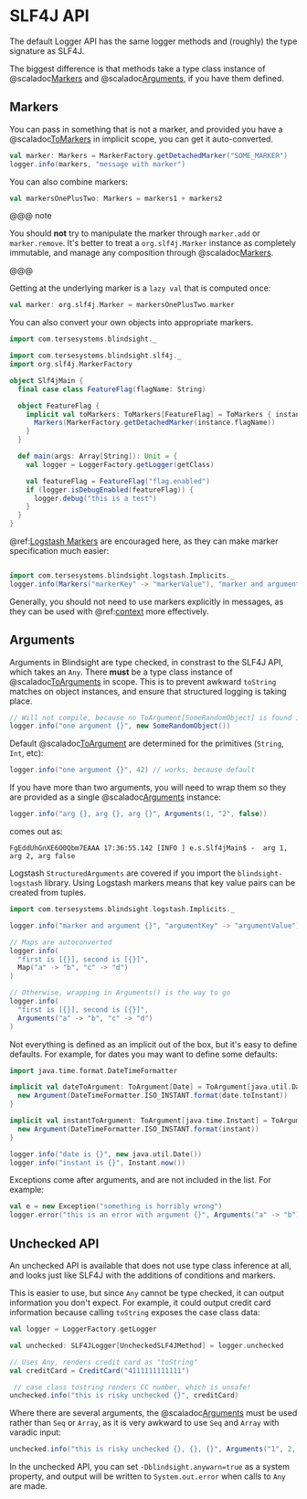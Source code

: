# SLF4J API

The default Logger API has the same logger methods and (roughly) the type signature as SLF4J.

The biggest difference is that methods take a type class instance of @scaladoc[Markers](com.tersesystems.blindsight.Markers) and @scaladoc[Arguments](com.tersesystems.blindsight.Arguments), if you have them defined.

## Markers

You can pass in something that is not a marker, and provided you have a @scaladoc[ToMarkers](com.tersesystems.blindsight.ToMarkers) in implicit scope, you can get it auto-converted.

```scala
val marker: Markers = MarkerFactory.getDetachedMarker("SOME_MARKER")
logger.info(markers, "message with marker")
```

You can also combine markers:

```scala
val markersOnePlusTwo: Markers = markers1 + markers2
```

@@@ note

You should **not** try to manipulate the marker through `marker.add` or `marker.remove`.  It's better to treat a `org.slf4j.Marker` instance as completely immutable, and manage any composition through @scaladoc[Markers](com.tersesystems.blindsight.Markers).

@@@

Getting at the underlying marker is a `lazy val` that is computed once:

```scala
val marker: org.slf4j.Marker = markersOnePlusTwo.marker
```

You can also convert your own objects into appropriate markers.

```scala
import com.tersesystems.blindsight._

import com.tersesystems.blindsight.slf4j._
import org.slf4j.MarkerFactory

object Slf4jMain {
  final case class FeatureFlag(flagName: String)

  object FeatureFlag {
    implicit val toMarkers: ToMarkers[FeatureFlag] = ToMarkers { instance =>
      Markers(MarkerFactory.getDetachedMarker(instance.flagName))
    }
  }

  def main(args: Array[String]): Unit = {
    val logger = LoggerFactory.getLogger(getClass)

    val featureFlag = FeatureFlag("flag.enabled")
    if (logger.isDebugEnabled(featureFlag)) {
      logger.debug("this is a test")
    }
  }
}
```

@ref:[Logstash Markers](structured.md) are encouraged here, as they can make marker specification much easier:

```scala

import com.tersesystems.blindsight.logstash.Implicits._
logger.info(Markers("markerKey" -> "markerValue"), "marker and argument")
```

Generally, you should not need to use markers explicitly in messages, as they can be used with @ref:[context](context.md) more effectively.

## Arguments 

Arguments in Blindsight are type checked, in constrast to the SLF4J API, which takes an `Any`.  There **must** be a type class instance of @scaladoc[ToArguments](com.tersesystems.blindsight.ToArguments) in scope.  This is to prevent awkward `toString` matches on object instances, and ensure that structured logging is taking place. 

```scala
// Will not compile, because no ToArgument[SomeRandomObject] is found in implicit scope!
logger.info("one argument {}", new SomeRandomObject()) 
```

Default @scaladoc[ToArgument](com.tersesystems.blindsight.ToArgument) are determined for the primitives (`String`, `Int`, etc):

```scala
logger.info("one argument {}", 42) // works, because default
```

If you have more than two arguments, you will need to wrap them so they are provided as a single @scaladoc[Arguments](com.tersesystems.blindsight.Arguments) instance:

```scala
logger.info("arg {}, arg {}, arg {}", Arguments(1, "2", false))
```

comes out as:

```
FgEddUhGnXE6O0Qbm7EAAA 17:36:55.142 [INFO ] e.s.Slf4jMain$ -  arg 1, arg 2, arg false
```

Logstash `StructuredArguments` are covered if you import the `blindsight-logstash` library.  Using Logstash markers means that key value pairs can be created from tuples. 

```scala
import com.tersesystems.blindsight.logstash.Implicits._

logger.info("marker and argument {}", "argumentKey" -> "argumentValue")

// Maps are autoconverted
logger.info(
  "first is [{}], second is [{}]",
  Map("a" -> "b", "c" -> "d")
)

// Otherwise, wrapping in Arguments() is the way to go
logger.info(
  "first is [{}], second is [{}]",
  Arguments("a" -> "b", "c" -> "d")
)
```

Not everything is defined as an implicit out of the box, but it's easy to define defaults.  For example, for dates you may want to define some defaults:

```scala
import java.time.format.DateTimeFormatter

implicit val dateToArgument: ToArgument[Date] = ToArgument[java.util.Date] { date =>
  new Argument(DateTimeFormatter.ISO_INSTANT.format(date.toInstant))
}

implicit val instantToArgument: ToArgument[java.time.Instant] = ToArgument[java.time.Instant] { instant =>
  new Argument(DateTimeFormatter.ISO_INSTANT.format(instant))
}

logger.info("date is {}", new java.util.Date())
logger.info("instant is {}", Instant.now())
```

Exceptions come after arguments, and are not included in the list.  For example:

```scala
val e = new Exception("something is horribly wrong")
logger.error("this is an error with argument {}", Arguments("a" -> "b"), e)
```

## Unchecked API

An unchecked API is available that does not use type class inference at all, and looks just like SLF4J with the additions of conditions and markers.

This is easier to use, but since `Any` cannot be type checked, it can output information you don't expect.  For example, it could output credit card information because calling `toString` exposes the case class data:

```scala
val logger = LoggerFactory.getLogger

val unchecked: SLF4JLogger[UncheckedSLF4JMethod] = logger.unchecked

// Uses Any, renders credit card as "toString"
val creditCard = CreditCard("4111111111111")

 // case class tostring renders CC number, which is unsafe!
unchecked.info("this is risky unchecked {}", creditCard)
```

Where there are several arguments, the @scaladoc[Arguments](com.tersesystems.blindsight.Arguments) must be used rather than `Seq` or `Array`, as it is very awkward to use `Seq` and `Array` with varadic input:

```scala
unchecked.info("this is risky unchecked {}, {}, {}", Arguments("1", 2, true))
```

In the unchecked API, you can set `-Dblindsight.anywarn=true` as a system property, and output will be written to `System.out.error` when calls to `Any` are made.